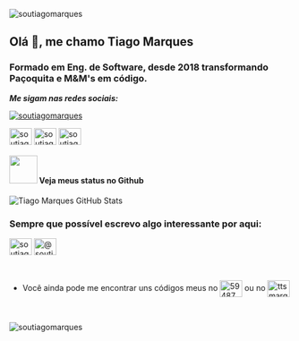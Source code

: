 <p> <img src="https://komarev.com/ghpvc/?username=soutiagomarques&label=Profile%20views&color=0e75b6&style=flat" alt="soutiagomarques" /> </p>

## Olá 👋, me chamo Tiago Marques
### Formado em Eng. de Software, desde 2018 transformando Paçoquita e M&M's em código.


***Me sigam nas redes sociais:***

<p align="left"> <a href="https://twitter.com/soutiagomarques" target="blank"><img src="https://img.shields.io/twitter/follow/soutiagomarques?logo=twitter&style=for-the-badge" alt="soutiagomarques" /></a> </p>

<p align="left">
<a href="https://linkedin.com/in/soutiagomarques" target="blank"><img align="center" src="https://cdn.jsdelivr.net/npm/simple-icons@3.0.1/icons/linkedin.svg" alt="soutiagomarques" height="30" width="40" /></a>
<a href="https://fb.com/soutiagomarques" target="blank"><img align="center" src="https://cdn.jsdelivr.net/npm/simple-icons@3.0.1/icons/facebook.svg" alt="soutiagomarques" height="30" width="40" /></a>
<a href="https://instagram.com/soutiagomarques" target="blank"><img align="center" src="https://cdn.jsdelivr.net/npm/simple-icons@3.0.1/icons/instagram.svg" alt="soutiagomarques" height="30" width="40" /></a>
</p>

#### <img src="https://media.giphy.com/media/VgCDAzcKvsR6OM0uWg/giphy.gif" width="50"> Veja meus status no Github 
   
![Tiago Marques GitHub Stats](https://github-readme-stats.vercel.app/api?username=soutiagomarques&show_icons=true)

### Sempre que possível escrevo algo interessante por aqui:
<p align="left">
<a href="https://dev.to/soutiagomarques" target="blank"><img align="center" src="https://cdn.jsdelivr.net/npm/simple-icons@3.0.1/icons/dev-dot-to.svg" alt="soutiagomarques" height="30" width="40" /></a>
<a href="https://medium.com/@soutiagomarques" target="blank"><img align="center" src="https://cdn.jsdelivr.net/npm/simple-icons@3.0.1/icons/medium.svg" alt="@soutiagomarques" height="30" width="40" /></a>
</p>

<br>

* Você ainda pode me encontrar uns códigos meus no 
<a href="https://stackoverflow.com/users/59487" target="blank"><img align="center" src="https://cdn.jsdelivr.net/npm/simple-icons@3.0.1/icons/stackoverflow.svg" alt="59487" height="30" width="40" /></a> ou no 
<a href="https://www.hackerrank.com/ttsmarques" target="blank"><img align="center" src="https://cdn.jsdelivr.net/npm/simple-icons@3.0.1/icons/hackerrank.svg" alt="ttsmarques" height="30" width="40" /></a>
<br>


<p align="left"><img align="left" src="https://github-readme-stats.vercel.app/api/top-langs/?username=soutiagomarques&layout=compact" alt="soutiagomarques" /></p>
